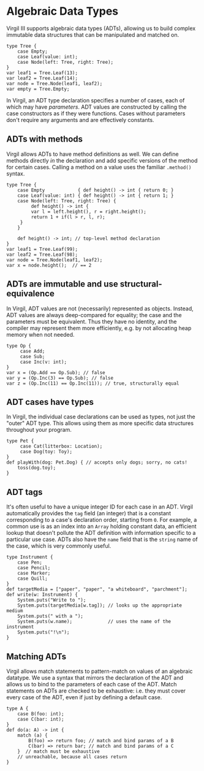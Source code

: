 # Algebraic Data Types #

Virgil III supports algebraic data types (ADTs), allowing us to build complex immutable data structures that can be manipulated and matched on.

```
type Tree {
    case Empty;
    case Leaf(value: int);
    case Node(left: Tree, right: Tree);
}
var leaf1 = Tree.Leaf(13);
var leaf2 = Tree.Leaf(14);
var node = Tree.Node(leaf1, leaf2);
var empty = Tree.Empty;
```

In Virgil, an ADT type declaration specifies a number of cases, each of which may have *parameters*.
ADT values are constructed by calling the case constructors as if they were functions.
Cases without parameters don't require any arguments and are effectively constants.

## ADTs with methods ##

Virgil allows ADTs to have method definitions as well.
We can define methods directly *in* the declaration and add specific versions of the method for certain cases.
Calling a method on a value uses the familiar `.method()` syntax.

```
type Tree {
    case Empty            { def height() -> int { return 0; }
    case Leaf(value: int) { def height() -> int { return 1; }
    case Node(left: Tree, right: Tree) {
    	 def height() -> int {
	     var l = left.height(), r = right.height();
	     return 1 + if(l > r, l, r);
	 }
    }

    def height() -> int; // top-level method declaration
}
var leaf1 = Tree.Leaf(99);
var leaf2 = Tree.Leaf(98);
var node = Tree.Node(leaf1, leaf2);
var x = node.height();  // == 2
```

## ADTs are immutable and use structural-equivalence ##

In Virgil, ADT values are not (necessarily) represented as objects.
Instead, ADT values are always deep-compared for equality; the case and the parameters must be equivalent.
Thus they have no identity, and the compiler may represent them more efficiently, e.g. by not allocating heap memory when not needed.

```
type Op {
     case Add;
     case Sub;
     case Inc(v: int);
}
var x = (Op.Add == Op.Sub); // false
var y = (Op.Inc(3) == Op.Sub); // false
var z = (Op.Inc(11) == Op.Inc(11)); // true, structurally equal
```

## ADT cases have types ##

In Virgil, the individual case declarations can be used as types, not just the "outer" ADT type.
This allows using them as more specific data structures throughout your program.

```
type Pet {
     case Cat(litterbox: Location);
     case Dog(toy: Toy);
}
def playWith(dog: Pet.Dog) { // accepts only dogs; sorry, no cats!
    toss(dog.toy);
}
```

## ADT tags ##

It's often useful to have a unique integer ID for each case in an ADT.
Virgil automatically provides the `tag` field (an integer) that is a constant corresponding to a case's declaration order, starting from `0`.
For example, a common use is as an index into an `Array` holding constant data, an efficient lookup that doesn't pollute the ADT definition with information specific to a particular use case.
ADTs also have the `name` field that is the `string` name of the case, which is very commonly useful.

```
type Instrument {
    case Pen;
    case Pencil;
    case Marker;
    case Quill;
}
def targetMedia = ["paper", "paper", "a whiteboard", "parchment"];
def write(w: Instrument) {
    System.puts("Write to ");
    System.puts(targetMedia[w.tag]); // looks up the appropriate medium
    System.puts(" with a ");
    System.puts(w.name);             // uses the name of the instrument
    System.puts("!\n");
}
```

## Matching ADTs ##

Virgil allows match statements to pattern-match on values of an algebraic datatype.
We use a syntax that mirrors the declaration of the ADT and allows us to bind to the parameters of each case of the ADT.
Match statements on ADTs are checked to be exhaustive: i.e. they must cover every case of the ADT, even if just by defining a default case.

```
type A {
    case B(foo: int);
    case C(bar: int);
}
def do(a: A) -> int {
    match (a) {
        B(foo) => return foo; // match and bind params of a B
        C(bar) => return bar; // match and bind params of a C
    }  // match must be exhaustive
    // unreachable, because all cases return
}
```
